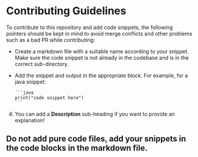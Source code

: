 # Contributing Guidelines


To contribute to this repository and add  code snippets, the following pointers should be kept in mind to avoid merge conflicts and other problems such as a bad PR while contributing:

- Create a markdown file with a suitable name according to your snippet. Make sure the code snippet is not already in the codebase and is in the correct sub-directory.


- Add the snippet and output in the appropriate block. For example, for a java snippet:
    ~~~
    ```java
    print("code snippet here")
    ```
    ~~~
4. You can add a **Description** sub-heading if you want to provide an explanation! 


## Do not add pure code files, add your snippets in the code blocks in the markdown file.
